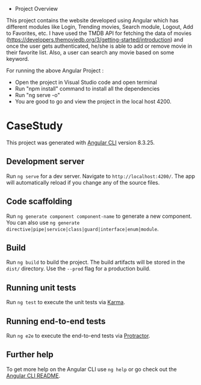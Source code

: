 - Project Overview

This project contains the website developed using Angular which has different modules like Login, Trending movies, Search module, Logout, Add to Favorites, etc.
I have used the TMDB API for fetching the data of movies (https://developers.themoviedb.org/3/getting-started/introduction) and once the user gets authenticated, he/she is able to add or remove movie in their favorite list. Also, a user can search any movie based on some keyword.

For running the above Angular Project : 

- Open the project in Visual Studio code and open terminal
- Run "npm install" command to install all the dependencies
- Run "ng serve -o" 
- You are good to go and view the project in the local host 4200.

# CaseStudy

This project was generated with [Angular CLI](https://github.com/angular/angular-cli) version 8.3.25.

## Development server

Run `ng serve` for a dev server. Navigate to `http://localhost:4200/`. The app will automatically reload if you change any of the source files.

## Code scaffolding

Run `ng generate component component-name` to generate a new component. You can also use `ng generate directive|pipe|service|class|guard|interface|enum|module`.

## Build

Run `ng build` to build the project. The build artifacts will be stored in the `dist/` directory. Use the `--prod` flag for a production build.

## Running unit tests

Run `ng test` to execute the unit tests via [Karma](https://karma-runner.github.io).

## Running end-to-end tests

Run `ng e2e` to execute the end-to-end tests via [Protractor](http://www.protractortest.org/).

## Further help

To get more help on the Angular CLI use `ng help` or go check out the [Angular CLI README](https://github.com/angular/angular-cli/blob/master/README.md).
